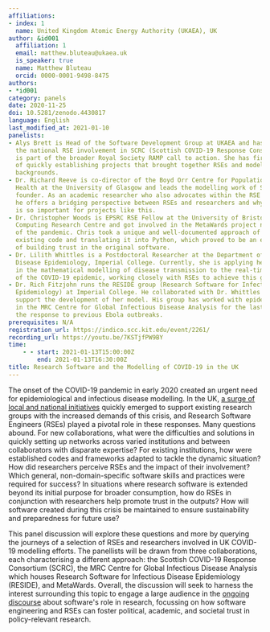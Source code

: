 ```yaml
---
affiliations:
- index: 1
  name: United Kingdom Atomic Energy Authority (UKAEA), UK
author: &id001
  affiliation: 1
  email: matthew.bluteau@ukaea.uk
  is_speaker: true
  name: Matthew Bluteau
  orcid: 0000-0001-9498-8475
authors:
- *id001
category: panels
date: 2020-11-25
doi: 10.5281/zenodo.4430817
language: English
last_modified_at: 2021-01-10
panelists:
- Alys Brett is Head of the Software Development Group at UKAEA and has coordinated
  the national RSE involvement in SCRC (Scottish COVID-19 Response Consortium), which
  is part of the broader Royal Society RAMP call to action. She has first-hand experience
  of quickly establishing projects that brought together RSEs and modellers from different
  backgrounds.
- Dr. Richard Reeve is co-director of the Boyd Orr Centre for Population and Ecosystem
  Health at the University of Glasgow and leads the modelling work of SCRC as a joint
  founder. As an academic researcher who also advocates within the RSE community,
  he offers a bridging perspective between RSEs and researchers and why their relationship
  is so important for projects like this.
- Dr. Christopher Woods is EPSRC RSE Fellow at the University of Bristol's Advanced
  Computing Research Centre and got involved in the MetaWards project near the beginning
  of the pandemic. Chris took a unique and well-documented approach of adopting the
  existing code and translating it into Python, which proved to be an effective way
  of building trust in the original software.
- Dr. Lilith Whittles is a Postdoctoral Researcher at the Department of Infectious
  Disease Epidemiology, Imperial College. Currently, she is applying her expertise
  in the mathematical modelling of disease transmission to the real-time modelling
  of the COVID-19 epidemic, working closely with RSEs to achieve this goal.
- Dr. Rich Fitzjohn runs the RESIDE group (Research Software for Infectious Disease
  Epidemiology) at Imperial College. He collaborated with Dr. Whittles directly to
  support the development of her model. His group has worked with epidemiologists
  in the MRC Centre for Global Infectious Disease Analysis for the last 5 years, including
  the response to previous Ebola outbreaks.
prerequisites: N/A
registration_url: https://indico.scc.kit.edu/event/2261/
recording_url: https://youtu.be/7KSTjfPW9BY
time:
    - - start: 2021-01-13T15:00:00Z
        end: 2021-01-13T16:30:00Z
title: Research Software and the Modelling of COVID-19 in the UK
---
```


The onset of the COVID-19 pandemic in early 2020 created an urgent need for
epidemiological and infectious disease modelling. In the UK, [a surge of local
and national initiatives][1] quickly emerged to support existing research groups
with the increased demands of this crisis, and Research Software Engineers
(RSEs) played a pivotal role in these responses. Many questions abound. For new
collaborations, what were the difficulties and solutions in quickly setting up
networks across varied institutions and between collaborators with disparate
expertise? For existing institutions, how were established codes and frameworks
adapted to tackle the dynamic situation? How did researchers perceive RSEs and
the impact of their involvement?  Which general, non-domain-specific software
skills and practices were required for success? In situations where research
software is extended beyond its initial purpose for broader consumption, how do
RSEs in conjunction with researchers help promote trust in the outputs? How
will software created during this crisis be maintained to ensure sustainability
and preparedness for future use?

This panel discussion will explore these questions and more by querying the
journeys of a selection of RSEs and researchers involved in UK COVID-19
modelling efforts. The panellists will be drawn from three collaborations, each
characterising a different approach: the Scottish COVID-19 Response Consortium
(SCRC), the MRC Centre for Global Infectious Disease Analysis which houses
Research Software for Infectious Disease Epidemiology (RESIDE), and MetaWards.
Overall, the discussion will seek to harness the interest surrounding this
topic to engage a large audience in the [ongoing discourse][2] about software's
role in research, focussing on how software engineering and RSEs can foster
political, academic, and societal trust in policy-relevant research.

[1]: https://society-rse.org/rse-contributions-to-covid-19-research/
[2]: https://www.researchprofessionalnews.com/rr-news-uk-views-of-the-uk-2020-5-critique-software-but-understand-the-constraints-it-s-written-under/
